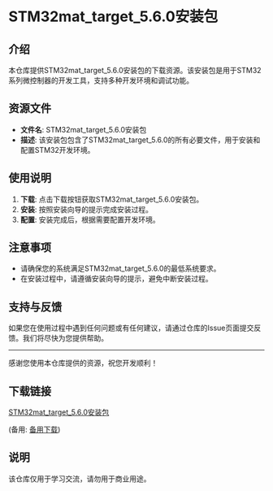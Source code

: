# STM32mat_target_5.6.0安装包

## 介绍

本仓库提供STM32mat_target_5.6.0安装包的下载资源。该安装包是用于STM32系列微控制器的开发工具，支持多种开发环境和调试功能。

## 资源文件

- **文件名**: STM32mat_target_5.6.0安装包
- **描述**: 该安装包包含了STM32mat_target_5.6.0的所有必要文件，用于安装和配置STM32开发环境。

## 使用说明

1. **下载**: 点击下载按钮获取STM32mat_target_5.6.0安装包。
2. **安装**: 按照安装向导的提示完成安装过程。
3. **配置**: 安装完成后，根据需要配置开发环境。

## 注意事项

- 请确保您的系统满足STM32mat_target_5.6.0的最低系统要求。
- 在安装过程中，请遵循安装向导的提示，避免中断安装过程。

## 支持与反馈

如果您在使用过程中遇到任何问题或有任何建议，请通过仓库的Issue页面提交反馈。我们将尽快为您提供帮助。

---

感谢您使用本仓库提供的资源，祝您开发顺利！

## 下载链接
[STM32mat_target_5.6.0安装包](https://pan.quark.cn/s/1d646ec2b302) 

(备用: [备用下载](https://pan.baidu.com/s/11KYIouMNAyUIutTXX3ARJw?pwd=1234))

## 说明

该仓库仅用于学习交流，请勿用于商业用途。

